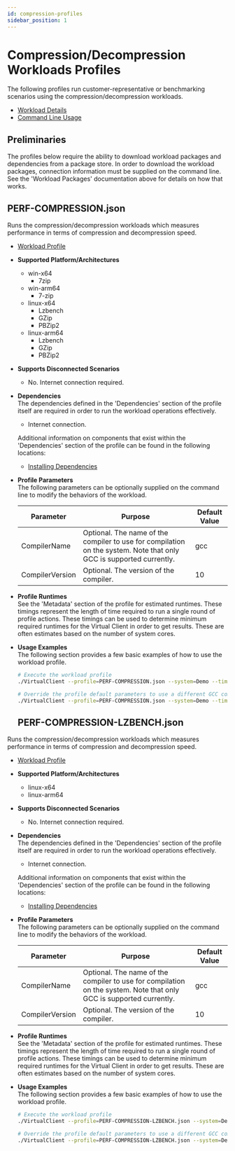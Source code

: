 ```yaml
---
id: compression-profiles
sidebar_position: 1
---
```


# Compression/Decompression Workloads Profiles
The following profiles run customer-representative or benchmarking scenarios using the compression/decompression workloads.

* [Workload Details](./compression.md)  
* [Command Line Usage](https://microsoft.github.io/VirtualClient/docs/guides/0010-command-line/)

## Preliminaries
The profiles below require the ability to download workload packages and dependencies from a package store. In order to download the workload packages, connection information 
must be supplied on the command line. See the 'Workload Packages' documentation above for details on how that works.

## PERF-COMPRESSION.json
Runs the compression/decompression workloads which measures performance in terms of compression and decompression speed.

* [Workload Profile](https://github.com/microsoft/VirtualClient/blob/main/src/VirtualClient/VirtualClient.Main/profiles/PERF-COMPRESSION.json) 

* **Supported Platform/Architectures**
  * win-x64  
    * 7zip
  * win-arm64
    * 7-zip
  * linux-x64
    * Lzbench
    * GZip
    * PBZip2
  * linux-arm64
    * Lzbench
    * GZip
    * PBZip2

* **Supports Disconnected Scenarios**  
  * No. Internet connection required.

* **Dependencies**  
  The dependencies defined in the 'Dependencies' section of the profile itself are required in order to run the workload operations effectively.
  * Internet connection.

  Additional information on components that exist within the 'Dependencies' section of the profile can be found in the following locations:
  * [Installing Dependencies](https://microsoft.github.io/VirtualClient/docs/category/dependencies/)

* **Profile Parameters**  
  The following parameters can be optionally supplied on the command line to modify the behaviors of the workload.

  | Parameter                 | Purpose                                                                         | Default Value |
  |---------------------------|---------------------------------------------------------------------------------|---------------|
  | CompilerName              | Optional. The name of the compiler to use for compilation on the system. Note that only GCC is supported currently. | gcc |
  | CompilerVersion           | Optional. The version of the compiler.                                          | 10 |

* **Profile Runtimes**  
  See the 'Metadata' section of the profile for estimated runtimes. These timings represent the length of time required to run a single round of profile 
  actions. These timings can be used to determine minimum required runtimes for the Virtual Client in order to get results. These are often estimates based on the
  number of system cores. 

* **Usage Examples**  
  The following section provides a few basic examples of how to use the workload profile.

  ```bash
  # Execute the workload profile
  ./VirtualClient --profile=PERF-COMPRESSION.json --system=Demo --timeout=1440 --packageStore="{BlobConnectionString|SAS Uri}"

  # Override the profile default parameters to use a different GCC compiler version
  ./VirtualClient --profile=PERF-COMPRESSION.json --system=Demo --timeout=1440 --parameters="CompilerVersion=11"
  ```

  ## PERF-COMPRESSION-LZBENCH.json
Runs the compression/decompression workloads which measures performance in terms of compression and decompression speed.

* [Workload Profile](https://github.com/microsoft/VirtualClient/blob/main/src/VirtualClient/VirtualClient.Main/profiles/PERF-COMPRESSION-LZBENCH.json) 

* **Supported Platform/Architectures**
  * linux-x64
  * linux-arm64

* **Supports Disconnected Scenarios**  
  * No. Internet connection required.

* **Dependencies**  
  The dependencies defined in the 'Dependencies' section of the profile itself are required in order to run the workload operations effectively.
  * Internet connection.

  Additional information on components that exist within the 'Dependencies' section of the profile can be found in the following locations:
  * [Installing Dependencies](https://microsoft.github.io/VirtualClient/docs/category/dependencies/)

* **Profile Parameters**  
  The following parameters can be optionally supplied on the command line to modify the behaviors of the workload.

  | Parameter                 | Purpose                                                                         | Default Value |
  |---------------------------|---------------------------------------------------------------------------------|---------------|
  | CompilerName              | Optional. The name of the compiler to use for compilation on the system. Note that only GCC is supported currently. | gcc |
  | CompilerVersion           | Optional. The version of the compiler.                                          | 10 |

* **Profile Runtimes**  
  See the 'Metadata' section of the profile for estimated runtimes. These timings represent the length of time required to run a single round of profile 
  actions. These timings can be used to determine minimum required runtimes for the Virtual Client in order to get results. These are often estimates based on the
  number of system cores. 

* **Usage Examples**  
  The following section provides a few basic examples of how to use the workload profile.

  ```bash
  # Execute the workload profile
  ./VirtualClient --profile=PERF-COMPRESSION-LZBENCH.json --system=Demo --timeout=1440 --packageStore="{BlobConnectionString|SAS Uri}"

  # Override the profile default parameters to use a different GCC compiler version
  ./VirtualClient --profile=PERF-COMPRESSION-LZBENCH.json --system=Demo --timeout=1440 --parameters="CompilerVersion=11"
  ```

